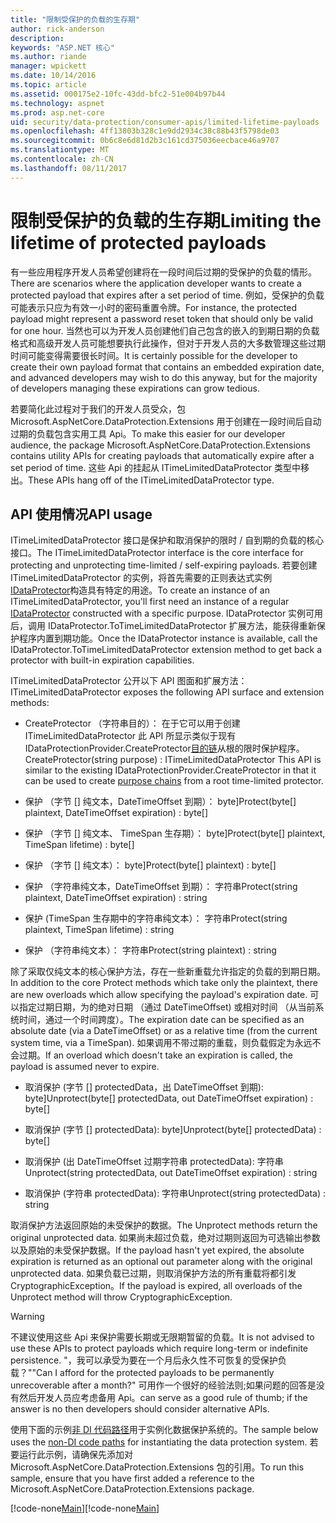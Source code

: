```yaml
---
title: "限制受保护的负载的生存期"
author: rick-anderson
description: 
keywords: "ASP.NET 核心"
ms.author: riande
manager: wpickett
ms.date: 10/14/2016
ms.topic: article
ms.assetid: 000175e2-10fc-43dd-bfc2-51e004b97b44
ms.technology: aspnet
ms.prod: asp.net-core
uid: security/data-protection/consumer-apis/limited-lifetime-payloads
ms.openlocfilehash: 4ff13803b328c1e9dd2934c38c88b43f5798de03
ms.sourcegitcommit: 0b6c8e6d81d2b3c161cd375036eecbace46a9707
ms.translationtype: MT
ms.contentlocale: zh-CN
ms.lasthandoff: 08/11/2017
---
```

# <a name="limiting-the-lifetime-of-protected-payloads"></a><span data-ttu-id="9562c-103">限制受保护的负载的生存期</span><span class="sxs-lookup"><span data-stu-id="9562c-103">Limiting the lifetime of protected payloads</span></span>

<span data-ttu-id="9562c-104">有一些应用程序开发人员希望创建将在一段时间后过期的受保护的负载的情形。</span><span class="sxs-lookup"><span data-stu-id="9562c-104">There are scenarios where the application developer wants to create a protected payload that expires after a set period of time.</span></span> <span data-ttu-id="9562c-105">例如，受保护的负载可能表示只应为有效一小时的密码重置令牌。</span><span class="sxs-lookup"><span data-stu-id="9562c-105">For instance, the protected payload might represent a password reset token that should only be valid for one hour.</span></span> <span data-ttu-id="9562c-106">当然也可以为开发人员创建他们自己包含的嵌入的到期日期的负载格式和高级开发人员可能想要执行此操作，但对于开发人员的大多数管理这些过期时间可能变得需要很长时间。</span><span class="sxs-lookup"><span data-stu-id="9562c-106">It is certainly possible for the developer to create their own payload format that contains an embedded expiration date, and advanced developers may wish to do this anyway, but for the majority of developers managing these expirations can grow tedious.</span></span>

<span data-ttu-id="9562c-107">若要简化此过程对于我们的开发人员受众，包 Microsoft.AspNetCore.DataProtection.Extensions 用于创建在一段时间后自动过期的负载包含实用工具 Api。</span><span class="sxs-lookup"><span data-stu-id="9562c-107">To make this easier for our developer audience, the package Microsoft.AspNetCore.DataProtection.Extensions contains utility APIs for creating payloads that automatically expire after a set period of time.</span></span> <span data-ttu-id="9562c-108">这些 Api 的挂起从 ITimeLimitedDataProtector 类型中移出。</span><span class="sxs-lookup"><span data-stu-id="9562c-108">These APIs hang off of the ITimeLimitedDataProtector type.</span></span>

## <a name="api-usage"></a><span data-ttu-id="9562c-109">API 使用情况</span><span class="sxs-lookup"><span data-stu-id="9562c-109">API usage</span></span>

<span data-ttu-id="9562c-110">ITimeLimitedDataProtector 接口是保护和取消保护的限时 / 自到期的负载的核心接口。</span><span class="sxs-lookup"><span data-stu-id="9562c-110">The ITimeLimitedDataProtector interface is the core interface for protecting and unprotecting time-limited / self-expiring payloads.</span></span> <span data-ttu-id="9562c-111">若要创建 ITimeLimitedDataProtector 的实例，将首先需要的正则表达式实例[IDataProtector](overview.md)构造具有特定的用途。</span><span class="sxs-lookup"><span data-stu-id="9562c-111">To create an instance of an ITimeLimitedDataProtector, you'll first need an instance of a regular [IDataProtector](overview.md) constructed with a specific purpose.</span></span> <span data-ttu-id="9562c-112">IDataProtector 实例可用后，调用 IDataProtector.ToTimeLimitedDataProtector 扩展方法，能获得重新保护程序内置到期功能。</span><span class="sxs-lookup"><span data-stu-id="9562c-112">Once the IDataProtector instance is available, call the IDataProtector.ToTimeLimitedDataProtector extension method to get back a protector with built-in expiration capabilities.</span></span>

<span data-ttu-id="9562c-113">ITimeLimitedDataProtector 公开以下 API 图面和扩展方法：</span><span class="sxs-lookup"><span data-stu-id="9562c-113">ITimeLimitedDataProtector exposes the following API surface and extension methods:</span></span>

* <span data-ttu-id="9562c-114">CreateProtector （字符串目的）： 在于它可以用于创建 ITimeLimitedDataProtector 此 API 所显示类似于现有 IDataProtectionProvider.CreateProtector[目的链](purpose-strings.md)从根的限时保护程序。</span><span class="sxs-lookup"><span data-stu-id="9562c-114">CreateProtector(string purpose) : ITimeLimitedDataProtector This API is similar to the existing IDataProtectionProvider.CreateProtector in that it can be used to create [purpose chains](purpose-strings.md) from a root time-limited protector.</span></span>

* <span data-ttu-id="9562c-115">保护 （字节 [] 纯文本，DateTimeOffset 到期）： byte]</span><span class="sxs-lookup"><span data-stu-id="9562c-115">Protect(byte[] plaintext, DateTimeOffset expiration) : byte[]</span></span>

* <span data-ttu-id="9562c-116">保护 （字节 [] 纯文本、 TimeSpan 生存期）： byte]</span><span class="sxs-lookup"><span data-stu-id="9562c-116">Protect(byte[] plaintext, TimeSpan lifetime) : byte[]</span></span>

* <span data-ttu-id="9562c-117">保护 （字节 [] 纯文本）： byte]</span><span class="sxs-lookup"><span data-stu-id="9562c-117">Protect(byte[] plaintext) : byte[]</span></span>

* <span data-ttu-id="9562c-118">保护 （字符串纯文本，DateTimeOffset 到期）： 字符串</span><span class="sxs-lookup"><span data-stu-id="9562c-118">Protect(string plaintext, DateTimeOffset expiration) : string</span></span>

* <span data-ttu-id="9562c-119">保护 (TimeSpan 生存期中的字符串纯文本）： 字符串</span><span class="sxs-lookup"><span data-stu-id="9562c-119">Protect(string plaintext, TimeSpan lifetime) : string</span></span>

* <span data-ttu-id="9562c-120">保护 （字符串纯文本）： 字符串</span><span class="sxs-lookup"><span data-stu-id="9562c-120">Protect(string plaintext) : string</span></span>

<span data-ttu-id="9562c-121">除了采取仅纯文本的核心保护方法，存在一些新重载允许指定的负载的到期日期。</span><span class="sxs-lookup"><span data-stu-id="9562c-121">In addition to the core Protect methods which take only the plaintext, there are new overloads which allow specifying the payload's expiration date.</span></span> <span data-ttu-id="9562c-122">可以指定过期日期，为的绝对日期 （通过 DateTimeOffset) 或相对时间 （从当前系统时间，通过一个时间跨度）。</span><span class="sxs-lookup"><span data-stu-id="9562c-122">The expiration date can be specified as an absolute date (via a DateTimeOffset) or as a relative time (from the current system time, via a TimeSpan).</span></span> <span data-ttu-id="9562c-123">如果调用不带过期的重载，则负载假定为永远不会过期。</span><span class="sxs-lookup"><span data-stu-id="9562c-123">If an overload which doesn't take an expiration is called, the payload is assumed never to expire.</span></span>

* <span data-ttu-id="9562c-124">取消保护 (字节 [] protectedData，出 DateTimeOffset 到期): byte]</span><span class="sxs-lookup"><span data-stu-id="9562c-124">Unprotect(byte[] protectedData, out DateTimeOffset expiration) : byte[]</span></span>

* <span data-ttu-id="9562c-125">取消保护 (字节 [] protectedData): byte]</span><span class="sxs-lookup"><span data-stu-id="9562c-125">Unprotect(byte[] protectedData) : byte[]</span></span>

* <span data-ttu-id="9562c-126">取消保护 (出 DateTimeOffset 过期字符串 protectedData): 字符串</span><span class="sxs-lookup"><span data-stu-id="9562c-126">Unprotect(string protectedData, out DateTimeOffset expiration) : string</span></span>

* <span data-ttu-id="9562c-127">取消保护 (字符串 protectedData): 字符串</span><span class="sxs-lookup"><span data-stu-id="9562c-127">Unprotect(string protectedData) : string</span></span>

<span data-ttu-id="9562c-128">取消保护方法返回原始的未受保护的数据。</span><span class="sxs-lookup"><span data-stu-id="9562c-128">The Unprotect methods return the original unprotected data.</span></span> <span data-ttu-id="9562c-129">如果尚未超过负载，绝对过期则返回为可选输出参数以及原始的未受保护数据。</span><span class="sxs-lookup"><span data-stu-id="9562c-129">If the payload hasn't yet expired, the absolute expiration is returned as an optional out parameter along with the original unprotected data.</span></span> <span data-ttu-id="9562c-130">如果负载已过期，则取消保护方法的所有重载将都引发 CryptographicException。</span><span class="sxs-lookup"><span data-stu-id="9562c-130">If the payload is expired, all overloads of the Unprotect method will throw CryptographicException.</span></span>

>[!WARNING]
> <span data-ttu-id="9562c-131">不建议使用这些 Api 来保护需要长期或无限期暂留的负载。</span><span class="sxs-lookup"><span data-stu-id="9562c-131">It is not advised to use these APIs to protect payloads which require long-term or indefinite persistence.</span></span> <span data-ttu-id="9562c-132">"，我可以承受为要在一个月后永久性不可恢复的受保护负载？"</span><span class="sxs-lookup"><span data-stu-id="9562c-132">"Can I afford for the protected payloads to be permanently unrecoverable after a month?"</span></span> <span data-ttu-id="9562c-133">可用作一个很好的经验法则;如果问题的回答是没有然后开发人员应考虑备用 Api。</span><span class="sxs-lookup"><span data-stu-id="9562c-133">can serve as a good rule of thumb; if the answer is no then developers should consider alternative APIs.</span></span>

<span data-ttu-id="9562c-134">使用下面的示例[非 DI 代码路径](../configuration/non-di-scenarios.md)用于实例化数据保护系统的。</span><span class="sxs-lookup"><span data-stu-id="9562c-134">The sample below uses the [non-DI code paths](../configuration/non-di-scenarios.md) for instantiating the data protection system.</span></span> <span data-ttu-id="9562c-135">若要运行此示例，请确保先添加对 Microsoft.AspNetCore.DataProtection.Extensions 包的引用。</span><span class="sxs-lookup"><span data-stu-id="9562c-135">To run this sample, ensure that you have first added a reference to the Microsoft.AspNetCore.DataProtection.Extensions package.</span></span>

<span data-ttu-id="9562c-136">[!code-none[Main](limited-lifetime-payloads/samples/limitedlifetimepayloads.cs)]</span><span class="sxs-lookup"><span data-stu-id="9562c-136">[!code-none[Main](limited-lifetime-payloads/samples/limitedlifetimepayloads.cs)]</span></span>
